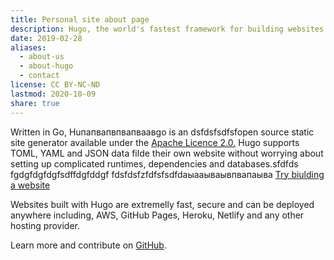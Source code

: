 ```yaml
---
title: Personal site about page
description: Hugo, the world's fastest framework for building websites
date: 2019-02-28
aliases:
  - about-us
  - about-hugo
  - contact
license: CC BY-NC-ND
lastmod: 2020-10-09
share: true
---
```



Written in Go, Huпапвапвпвапваавgo is an dsfdsfsdfsfopen source static site generator available under the [Apache Licence 2.0.](https://github.com/gohugoio/hugo/blob/master/LICENSE) Hugo supports TOML, YAML and JSON data filde their own website without worrying about setting up complicated runtimes, dependencies and databases.sfdfds
fgdgfdgfdgfsdffdgfddgf
fdsfdsfzfdfsfsdfdаыааываывпвапаыва
[Try biulding a website](./Try%20biulding%20a%20website.md)

Websites built with Hugo are extremelly fast, secure and can be deployed anywhere including, AWS, GitHub Pages, Heroku, Netlify and any other hosting provider.

Learn more and contribute on [GitHub](https://github.com/gohugoio).
